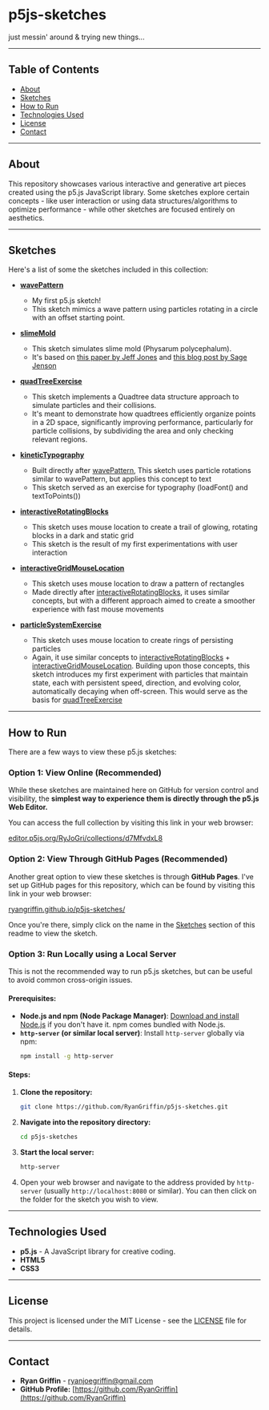 # p5js-sketches
just messin' around &amp; trying new things...


---

## Table of Contents

* [About](#about)
* [Sketches](#sketches)
* [How to Run](#how-to-run)
* [Technologies Used](#technologies-used)
* [License](#license)
* [Contact](#contact)

---

## About

This repository showcases various interactive and generative art pieces created using the p5.js JavaScript library. Some sketches explore certain concepts - like user interaction or using data structures/algorithms to optimize performance - while other sketches are focused entirely on aesthetics. 

---

## Sketches

Here's a list of some the sketches included in this collection:

* **[wavePattern](wavePattern/)**
    * My first p5.js sketch!
    * This sketch mimics a wave pattern using particles rotating in a circle with an offset starting point.

* **[slimeMold](slimeMold/)**
    * This sketch simulates slime mold (Physarum polycephalum).
    * It's based on [this paper by Jeff Jones](https://uwe-repository.worktribe.com/output/980579/characteristics-of-pattern-formation-and-evolution-in-approximations-of-physarum-transport-networks) and [this blog post by Sage Jenson](https://cargocollective.com/sagejenson/physarum)

* **[quadTreeExercise](quadTreeExercise/)**
    - This sketch implements a Quadtree data structure approach to simulate particles and their collisions.
    - It's meant to demonstrate how quadtrees efficiently organize points in a 2D space, significantly improving performance, particularly for particle collisions, by subdividing the area and only checking relevant regions.
 
* **[kineticTypography](kineticTypography/)**
   - Built directly after [wavePattern](wavePattern/), This sketch uses particle rotations similar to wavePattern, but applies this concept to text
   - This sketch served as an exercise for typography (loadFont() and textToPoints())
 
* **[interactiveRotatingBlocks](interactiveRotatingBlocks/)**
   - This sketch uses mouse location to create a trail of glowing, rotating blocks in a dark and static grid
   - This sketch is the result of my first experimentations with user interaction
 
* **[interactiveGridMouseLocation](interactiveGridMouseLocation/)**
   - This sketch uses mouse location to draw a pattern of rectangles
   - Made directly after [interactiveRotatingBlocks](interactiveRotatingBlocks/), it uses similar concepts, but with a different approach aimed to create a smoother experience with fast mouse movements
 
* **[particleSystemExercise](particleSystemExercise/)**
   - This sketch uses mouse location to create rings of persisting particles
   - Again, it use similar concepts to [interactiveRotatingBlocks](interactiveRotatingBlocks/) + [interactiveGridMouseLocation](interactiveGridMouseLocation/). Building upon those concepts, this sketch introduces my first experiment with particles that maintain state, each with persistent speed, direction, and evolving color, automatically decaying when off-screen. This would serve as the basis for [quadTreeExercise](quadTreeExercise/)
---

## How to Run

There are a few ways to view these p5.js sketches:

### Option 1: View Online (Recommended)
While these sketches are maintained here on GitHub for version control and visibility, the **simplest way to experience them is directly through the p5.js Web Editor.**

You can access the full collection by visiting this link in your web browser:

[editor.p5js.org/RyJoGri/collections/d7MfvdxL8](https://editor.p5js.org/RyJoGri/collections/d7MfvdxL8)


### Option 2: View Through GitHub Pages (Recommended)
Another great option to view these sketches is through **GitHub Pages**. I've set up GitHub pages for this repository, which can be found by visiting this link in your web browser:

[ryangriffin.github.io/p5js-sketches/](https://ryangriffin.github.io/p5js-sketches/)

Once you're there, simply click on the name in the [Sketches](#sketches) section of this readme to view the sketch.


### Option 3: Run Locally using a Local Server
This is not the recommended way to run p5.js sketches, but can be useful to avoid common cross-origin issues.

#### Prerequisites:

* **Node.js and npm (Node Package Manager)**: [Download and install Node.js](https://nodejs.org/en/download/) if you don't have it. npm comes bundled with Node.js.
* **`http-server` (or similar local server)**: Install `http-server` globally via npm:
    ```bash
    npm install -g http-server
    ```

#### Steps:

1.  **Clone the repository:**
    ```bash
    git clone https://github.com/RyanGriffin/p5js-sketches.git
    ```
2.  **Navigate into the repository directory:**
    ```bash
    cd p5js-sketches
    ```
3.  **Start the local server:**
    ```bash
    http-server
    ```
4.  Open your web browser and navigate to the address provided by `http-server` (usually `http://localhost:8080` or similar). You can then click on the folder for the sketch you wish to view.

---

## Technologies Used

* **p5.js** - A JavaScript library for creative coding.
* **HTML5**
* **CSS3**

---

## License

This project is licensed under the MIT License - see the [LICENSE](LICENSE) file for details.

---

## Contact

* **Ryan Griffin** - ryanjoegriffin@gmail.com
* **GitHub Profile:** [https://github.com/RyanGriffin](https://github.com/RyanGriffin)
